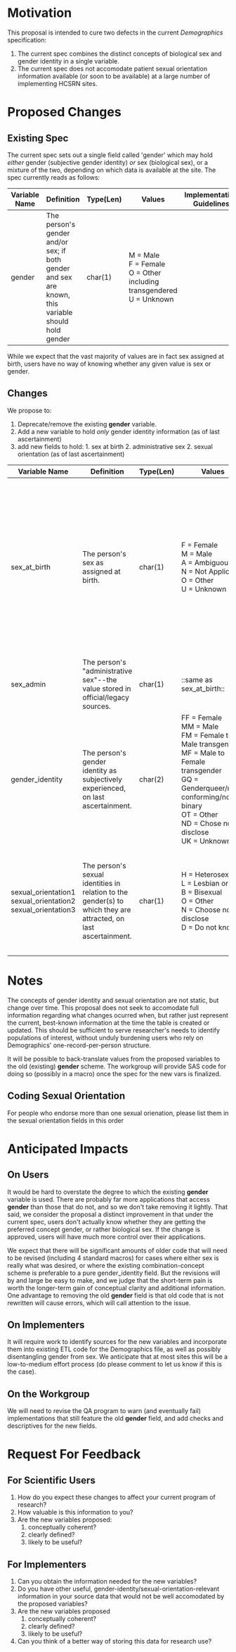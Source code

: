 Motivation
==========
This proposal is intended to cure two defects in the current _Demographics_ specification:

1. The current spec combines the distinct concepts of biological sex and gender identity in a single variable.
2. The current spec does not accomodate patient sexual orientation information available (or soon to be available) at a large number of implementing HCSRN sites.

Proposed Changes
================
Existing Spec
-------------
The current spec sets out a single field called 'gender' which may hold _either_ gender (subjective gender identity) _or_ sex (biological sex), or a mixture of the two, depending on which data is available at the site.  The spec currently reads as follows:

|Variable Name|Definition|Type(Len)|Values|Implementation Guidelines|
|-------------|----------|---------|------|-------------------------|
|gender|The person's gender and/or sex;  if both gender and sex are known, this variable should hold gender|char(1)|M = Male<br>F = Female<br>O = Other including transgendered<br>U = Unknown| |

While we expect that the vast majority of values are in fact sex assigned at birth, users have no way of knowing whether any given value is sex or gender.

Changes
-----------
We propose to:

  1. Deprecate/remove the existing **gender** variable.
  2. Add a new variable to hold *only* gender identity information (as of last ascertainment)
  2. add new fields to hold:
    1. sex at birth
    2. administrative sex
    2. sexual orientation (as of last ascertainment)

|Variable Name|Definition|Type(Len)|Values|Implementation Guidelines|
|-------------|----------|---------|------|-------------------------|
|sex_at_birth|The person's sex as assigned at birth.|char(1)|F = Female<br>M = Male<br>A = Ambiguous<br>N = Not Applicable<br>O = Other<br>U = Unknown|This is <a href="https://phinvads.cdc.gov/vads/ViewValueSet.action?id=06D34BBC-617F-DD11-B38D-00188B398520">PHVS_AdministrativeSex_HL7_2x</a>. Values of 'intersex' should be coded as Ambiguous. Values of 'unsure' should be coded as Other.<br/>Legacy sources may designate the information we mean here as either 'sex' or 'gender' without regard for the distinction between these concepts.  In the absence of specific knowledge that a given legacy source codes gender identity, implementers should default to placing legacy data in this variable. <br/> In general, any data collected before your organization began collecting detailed <abbr title = "Sexual Orientation/Gender Identity">SOGI</abbr> data should go in this field.|
|sex_admin|The person's "administrative sex"--the value stored in official/legacy sources.|char(1)|::same as sex_at_birth::|This is probably most analagous to the current 'gender' variable in terms of how often it should be populated.|
|gender_identity|The person's gender identity as subjectively experienced, on last ascertainment.|char(2)|FF = Female<br>MM = Male<br>FM = Female to Male transgender<br>MF = Male to Female transgender<br>GQ = Genderqueer/non-conforming/non-binary<br>OT = Other<br>ND = Chose not to disclose<br>UK = Unknown|Compatible with <a href='https://phinvads.cdc.gov/vads/ViewValueSet.action?id=660779DA-64E9-E611-A856-0017A477041A'>PHVS_GenderIdentity_CDC</a>. Values of 'unsure/questioning' should be coded as Other.|
|sexual_orientation1 sexual_orientation2 sexual_orientation3|The person's sexual identities in relation to the gender(s) to which they are attracted, on last ascertainment.|char(1)|H = Heterosexual<br>L = Lesbian or gay<br>B = Bisexual<br>O = Other<br>N = Choose not to disclose<br>D = Do not know|Compatible with <a href = "https://phinvads.cdc.gov/vads/ViewValueSet.action?id=E6EDE311-66E9-E611-A856-0017A477041A">PHVS_SexualOrientation_CDC</a>. Values of 'asexual' should be coded as Other.<br>It is uncommon but not impossible to have more than 1 sexual orientation.<br>For people who have endorsed more than one option, please list the orientations the person has selected in the order listed under Values.|

Notes
=====
The concepts of gender identity and sexual orientation are not static, but change over time.  This proposal does not seek to accomodate full information regarding what changes ocurred when, but rather just represent the current, best-known information at the time the table is created or updated.  This should be sufficient to serve researcher's needs to identify populations of interest, without unduly burdening users who rely on Demographics' one-record-per-person structure.

It will be possible to back-translate values from the proposed variables to the old (existing) **gender** scheme.  The workgroup will provide SAS code for doing so (possibly in a macro) once the spec for the new vars is finalized.

Coding Sexual Orientation
------------------------
For people who endorse more than one sexual orienation, please list them in the sexual orientation fields in this order

Anticipated Impacts
===================

On Users
--------
It would be hard to overstate the degree to which the existing **gender** variable is used.  There are probably far more applications that access **gender** than those that do not, and so we don't take removing it lightly.  That said, we consider the proposal a distinct improvement in that under the current spec, users don't actually know whether they are getting the preferred concept gender, or rather biological sex. If the change is approved, users will have much more control over their applications.

We expect that there will be significant amounts of older code that will need to be revised (including 4 standard macros) for cases where either sex is really what was desired, or where the existing combination-concept scheme is preferable to a pure gender_identity field.  But the revisions will by and large be easy to make, and we judge that the short-term pain is worth the longer-term gain of conceptual clarity and additional information.  One advantage to removing the old **gender** field is that old code that is not rewritten will cause errors, which will call attention to the issue.

On Implementers
---------------
It will require work to identify sources for the new variables and incorporate them into existing ETL code for the Demographics file, as well as possibly disentangling gender from sex.  We anticipate that at most sites this will be a low-to-medium effort process (do please comment to let us know if this is the case).


On the Workgroup
----------------
We will need to revise the QA program to warn (and eventually fail) implementations that still feature the old **gender** field, and add checks and descriptives for the new fields.

Request For Feedback
====================

For Scientific Users
--------------------

1. How do you expect these changes to affect your current program of research?
2. How valuable is this information to you?
3. Are the new variables proposed:
    1. conceptually coherent?
    2. clearly defined?
    3. likely to be useful?

For Implementers
--------------------

1. Can you obtain the information needed for the new variables?
1. Do you have other useful, gender-identity/sexual-orientation-relevant information in your source data that would not be well accomodated by the proposed variables?
3. Are the new variables proposed
    1. conceptually coherent?
    1. clearly defined?
    1. likely to be useful?
3. Can you think of a better way of storing this data for research use?
